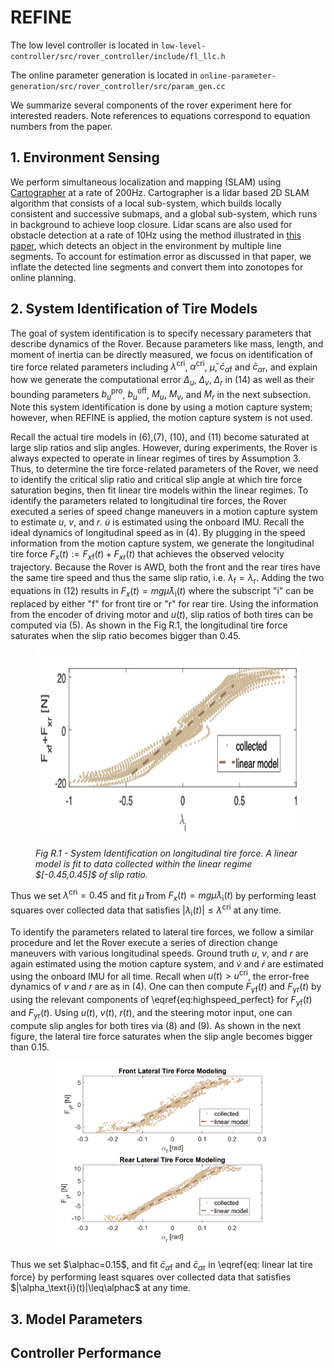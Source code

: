 # REFINE
The low level controller is located in `low-level-controller/src/rover_controller/include/fl_llc.h`

The online parameter generation is located in `online-parameter-generation/src/rover_controller/src/param_gen.cc`

We summarize several components of the rover experiment here for interested readers. Note references to equations correspond to equation numbers from the paper.

## 1. Environment Sensing

We perform simultaneous localization and mapping (SLAM) using [Cartographer](https://ieeexplore.ieee.org/abstract/document/7487258) at a rate of 200Hz. Cartographer is a lidar based 2D SLAM algorithm that consists of a local sub-system, which builds locally consistent and successive submaps, and a global sub-system, which runs in background to achieve loop closure. Lidar scans are also used for obstacle detection at a rate of 10Hz using the method illustrated in [this paper](https://ieeexplore.ieee.org/document/8003904), which detects an object in the environment by multiple line segments. To account for estimation error as discussed in that paper, we inflate the detected line segments and convert them into zonotopes for online planning.

## 2. System Identification of Tire Models

The goal of system identification is to specify necessary parameters that describe dynamics of the Rover.
Because parameters like mass, length, and moment of inertia can be directly measured, we focus on identification of tire force related parameters including $\lambda^{\text{cri}}$, $\alpha^{\text{cri}}$, $\bar{\mu}$, $\bar{c}_ {\alpha\text{f}}$ and $\bar{c} _ {\alpha\text{r}}$, and explain how we generate the computational error $\Delta_u$, $\Delta_v$, $\Delta_r$ in (14) as well as their bounding parameters $b^{\text{pro}} _ u$, $b^{\text{off}} _ u$, $M_u$, $M_v$, and $M_r$ in the next subsection. Note this system identification is done by using a motion capture system; however, when REFINE is applied, the motion capture system is not used.

Recall the actual tire models in (6),(7), (10), and (11) become saturated at large slip ratios and slip angles. However, during experiments, the Rover is always expected to operate in linear regimes of tires by Assumption 3. Thus, to determine the tire force-related parameters of the Rover, we need to identify the critical slip ratio and critical slip angle at which tire force saturation begins, then fit linear tire models within the linear regimes. To identify the parameters related to longitudinal tire forces, the Rover executed a series of speed change maneuvers in a motion capture system to estimate $u$, $v$, and $r$. $\dot u$ is estimated using the onboard IMU.  Recall the ideal dynamics of longitudinal speed as in (4). By plugging in the speed information from the motion capture system, we generate the longitudinal tire force $F_x(t):=F_{x\text{f}}(t)+F_{x\text{r}}(t)$ that achieves the observed velocity trajectory. Because the Rover is AWD, both the front and the rear tires have the same tire speed and thus the same slip ratio, i.e. $\lambda_\text{f} = \lambda_\text{r}$.  Adding the two equations in (12) results in $F_x(t) = mg\bar\mu\lambda_\text{i}(t)$
where the subscript "i" can be replaced by either "f" for front tire or "r" for rear tire. Using the information from the encoder of driving motor and $u(t)$, slip ratios of both tires can be computed via (5). As shown in the Fig R.1, the longitudinal tire force saturates when the slip ratio becomes bigger than $0.45$.

<figure>
<p align="center">
  <img height="300" src="../Image/slip_ratio.png"/>
   <figcaption> <i> Fig R.1 -  System Identification on longitudinal tire force. A linear model is fit to data collected within the linear regime $[-0.45,0.45]$ of slip ratio. </i> </figcaption>
</p>
 </figure>

Thus we set $\lambda^{\text{cri}}=0.45$ and fit $\bar\mu$ from $F_x(t) = mg\bar\mu\lambda_\text{i}(t)$ by performing least squares over collected data that satisfies $|\lambda_\text{i}(t)|\leq\lambda^{\text{cri}}$ at any time.  

To identify the parameters related to lateral tire forces, we follow a similar procedure and let the Rover execute a series of direction change maneuvers with various longitudinal speeds. Ground truth $u$, $v$, and $r$ are again estimated using the motion capture system, and $\dot v$ and $\dot r$ are estimated using the onboard IMU for all time. Recall when $u(t)> u ^{\text{cri}}$, the error-free dynamics of $v$ and $r$ are as in (4). One can then compute $F_\text{yf}(t)$ and $F_\text{yr}(t)$ by using the relevant components of \eqref{eq:highspeed_perfect} for $F_\text{yf}(t)$ and $F_\text{yr}(t)$. Using $u(t)$, $v(t)$, $r(t)$, and the steering motor input, one can compute slip angles for both tires via (8) and (9). As shown in the next figure, the lateral tire force saturates when the slip angle becomes bigger than 0.15.

<p align="center">
  <img height="300" src="../Image/slip_angle.png"/>
</p>

Thus we set $\alphac=0.15$, and fit $\bar c_{\alpha\text{f}}$ and $\bar c_{\alpha\text{r}}$ in \eqref{eq: linear lat tire force} by performing least squares over collected data that satisfies $|\alpha_\text{i}(t)|\leq\alphac$ at any time.   

## 3. Model Parameters 

## Controller Performance


